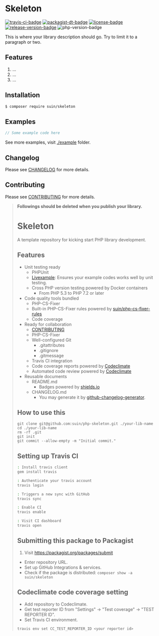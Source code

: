 Skeleton
================
[![travis-ci-badge]][travis-ci] [![packagist-dt-badge]][packagist] [![license-badge]][license] [![release-version-badge]][packagist] ![php-version-badge]

This is where your library description should go. Try to limit it to a paragraph or two.

## Features

1. ...
2. ...
3. ...

## Installation

``` bash
$ composer require suin/skeleton
```

## Examples

```php
// Some example code here
```

See more examples, visit [./example](./example) folder.

## Changelog

Please see [CHANGELOG](CHANGELOG.md) for more details.

## Contributing

Please see [CONTRIBUTING](.github/CONTRIBUTING.md) for more details.

<!-- Badges -->
[travis-ci]: https://travis-ci.org/suin/php-skeleton
[travis-ci-badge]: https://img.shields.io/travis/suin/php-skeleton.svg?style=flat-square
[packagist]: https://packagist.org/packages/suin/skeleton
[packagist-dt-badge]: https://img.shields.io/packagist/dt/suin/skeleton.svg?style=flat-square
[license]: LICENSE.md
[license-badge]: https://img.shields.io/github/license/suin/php-skeleton.svg?style=flat-square
[php-version-badge]: https://img.shields.io/packagist/php-v/suin/skeleton.svg?style=flat-square
[release-version-badge]: https://img.shields.io/packagist/v/suin/skeleton.svg?style=flat-square&label=release

> **Followings should be deleted when you publish your library.**
>
> # Skeleton
> 
> A template repository for kicking start PHP library development.
> 
> ## Features
> 
> * Unit testing ready
>     * PHPUnit
>     * [Livexample](https://github.com/suin/livexample): Ensures your example codes works well by unit testing.
>     * Cross PHP version testing powered by Docker containers
>         * From PHP 5.3 to PHP 7.2 or later
> * Code quality tools bundled
>     * PHP-CS-Fixer
>     * Built-in PHP-CS-Fixer rules powered by [suin/php-cs-fixer-rules](https://github.com/suin/php-cs-fixer-rules)
>     * Code coverage
> * Ready for collaboration
>     * [CONTRIBUTING](.github/CONTRIBUTING.md)
>     * PHP-CS-Fixer
>     * Well-configured Git
>         * .gitattributes
>         * .gitignore
>         * .gitmessage
>     * Travis CI integration
>     * Code coverage reports powered by [Codeclimate](https://codeclimate.com/)
>     * Automated code review powered by [Codeclimate](https://codeclimate.com/)
> * Reusable documents
>     * README.md
>         * Badges powered by [shields.io](https://shields.io/)
>     * CHANGELOG.md
>         * You may generate it by [github-changelog-generator](https://github.com/skywinder/github-changelog-generator).
> 
> ## How to use this
> 
> ```
> git clone git@github.com:suin/php-skeleton.git ./your-lib-name
> cd ./your-lib-name
> rm -rf .git
> git init
> git commit --allow-empty -m "Initial commit."
> ```
> 
> ## Setting up Travis CI
> 
> ```bash
> : Install travis client
> gem install travis
> 
> : Authenticate your travis account
> travis login
> 
> : Triggers a new sync with GitHub
> travis sync
> 
> : Enable CI
> travis enable
> 
> : Visit CI dashboard
> travis open
> ```
> 
> ## Submitting this package to Packagist
> 
> 1. Visit https://packagist.org/packages/submit
> * Enter repository URL.
> * Set up GitHub Integrations & services.
> * Check if the package is distributed: `composer show -a suin/skeleton`
>
> ## Codeclimate code coverage setting
> 
> * Add repository to Codeclimate.
> * Get test reporter ID from "Settings" → "Test coverage" → "TEST REPORTER ID".
> * Set Travis CI environment.
>
> ```bash
> travis env set CC_TEST_REPORTER_ID <your reporter id>
> ```
> 